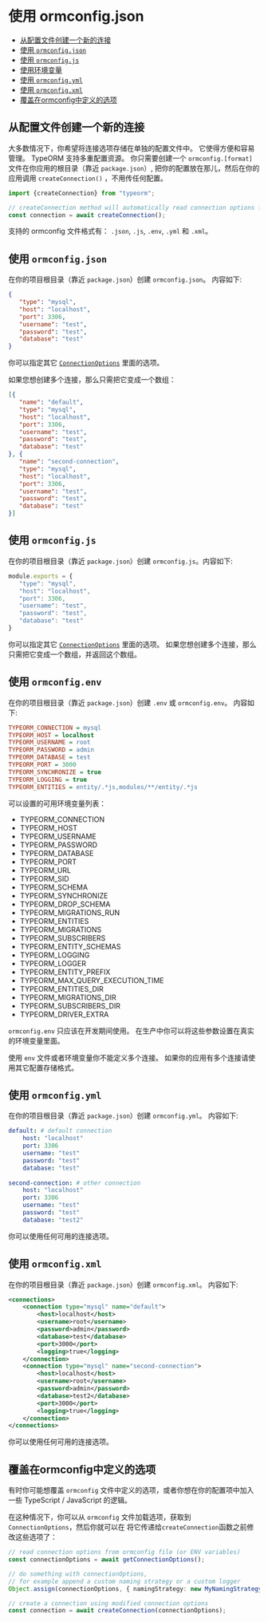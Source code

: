 # 使用 ormconfig.json

* [从配置文件创建一个新的连接](#从配置文件创建一个新的连接)
* [使用 `ormconfig.json`](#使用-ormconfig.json)
* [使用 `ormconfig.js`](#使用-ormconfig.js)
* [使用环境变量](#使用环境变量)
* [使用 `ormconfig.yml`](#使用-ormconfig.yml)
* [使用 `ormconfig.xml`](#使用-ormconfig.xml)
* [覆盖在ormconfig中定义的选项](#覆盖在ormconfig中定义的选项)

## 从配置文件创建一个新的连接

大多数情况下，你希望将连接选项存储在单独的配置文件中。
它使得方便和容易管理。
TypeORM 支持多重配置资源。
你只需要创建一个 `ormconfig.[format]` 文件在你应用的根目录（靠近 `package.json`）,
把你的配置放在那儿，然后在你的应用调用 `createConnection()` ，不用传任何配置。

```typescript
import {createConnection} from "typeorm";

// createConnection method will automatically read connection options from your ormconfig file
const connection = await createConnection();
```

支持的 ormconfig 文件格式有： `.json`, `.js`, `.env`, `.yml` 和 `.xml`。
 
## 使用 `ormconfig.json`

在你的项目根目录（靠近 `package.json`）创建 `ormconfig.json`。 内容如下:

```json
{
   "type": "mysql",
   "host": "localhost",
   "port": 3306,
   "username": "test",
   "password": "test",
   "database": "test"
}
```

你可以指定其它 [`ConnectionOptions`](./connection-options.md) 里面的选项。

如果您想创建多个连接，那么只需把它变成一个数组：

```json
[{
   "name": "default",
   "type": "mysql",
   "host": "localhost",
   "port": 3306,
   "username": "test",
   "password": "test",
   "database": "test"
}, {
   "name": "second-connection",
   "type": "mysql",
   "host": "localhost",
   "port": 3306,
   "username": "test",
   "password": "test",
   "database": "test"
}]
```

## 使用 `ormconfig.js`

在你的项目根目录（靠近 `package.json`）创建 `ormconfig.js`。内容如下:

```javascript
module.exports = {
   "type": "mysql",
   "host": "localhost",
   "port": 3306,
   "username": "test",
   "password": "test",
   "database": "test"
}
```

你可以指定其它 [`ConnectionOptions`](./connection-options.md) 里面的选项。
如果您想创建多个连接，那么只需把它变成一个数组，并返回这个数组。

## 使用 `ormconfig.env`

在你的项目根目录（靠近 `package.json`）创建 `.env` 或 `ormconfig.env`。 内容如下:

```ini
TYPEORM_CONNECTION = mysql
TYPEORM_HOST = localhost
TYPEORM_USERNAME = root
TYPEORM_PASSWORD = admin
TYPEORM_DATABASE = test
TYPEORM_PORT = 3000
TYPEORM_SYNCHRONIZE = true
TYPEORM_LOGGING = true
TYPEORM_ENTITIES = entity/.*js,modules/**/entity/.*js
```

可以设置的可用环境变量列表：

* TYPEORM_CONNECTION
* TYPEORM_HOST
* TYPEORM_USERNAME
* TYPEORM_PASSWORD
* TYPEORM_DATABASE
* TYPEORM_PORT
* TYPEORM_URL
* TYPEORM_SID
* TYPEORM_SCHEMA
* TYPEORM_SYNCHRONIZE
* TYPEORM_DROP_SCHEMA
* TYPEORM_MIGRATIONS_RUN
* TYPEORM_ENTITIES
* TYPEORM_MIGRATIONS
* TYPEORM_SUBSCRIBERS
* TYPEORM_ENTITY_SCHEMAS
* TYPEORM_LOGGING
* TYPEORM_LOGGER
* TYPEORM_ENTITY_PREFIX
* TYPEORM_MAX_QUERY_EXECUTION_TIME
* TYPEORM_ENTITIES_DIR
* TYPEORM_MIGRATIONS_DIR
* TYPEORM_SUBSCRIBERS_DIR
* TYPEORM_DRIVER_EXTRA

`ormconfig.env` 只应该在开发期间使用。
在生产中你可以将这些参数设置在真实的环境变量里面。

使用 `env` 文件或者环境变量你不能定义多个连接。
如果你的应用有多个连接请使用其它配置存储格式。

## 使用 `ormconfig.yml`

在你的项目根目录（靠近 `package.json`）创建 `ormconfig.yml`。 内容如下:

```yaml
default: # default connection
    host: "localhost"
    port: 3306
    username: "test"
    password: "test"
    database: "test"
    
second-connection: # other connection
    host: "localhost"
    port: 3306
    username: "test"
    password: "test"
    database: "test2"
```

你可以使用任何可用的连接选项。

## 使用 `ormconfig.xml`

在你的项目根目录（靠近 `package.json`）创建 `ormconfig.xml`。 内容如下:

```xml
<connections>
    <connection type="mysql" name="default">
        <host>localhost</host>
        <username>root</username>
        <password>admin</password>
        <database>test</database>
        <port>3000</port>
        <logging>true</logging>
    </connection>
    <connection type="mysql" name="second-connection">
        <host>localhost</host>
        <username>root</username>
        <password>admin</password>
        <database>test2</database>
        <port>3000</port>
        <logging>true</logging>
    </connection>
</connections>
```

你可以使用任何可用的连接选项。

## 覆盖在ormconfig中定义的选项

有时你可能想覆盖 `ormconfig` 文件中定义的选项，或者你想在你的配置项中加入一些 TypeScript / JavaScript 的逻辑。

在这种情况下，你可以从 `ormconfig` 文件加载选项，获取到 `ConnectionOptions`，然后你就可以在 将它传递给`createConnection`函数之前修改这些选项了：

```typescript
// read connection options from ormconfig file (or ENV variables)
const connectionOptions = await getConnectionOptions();

// do something with connectionOptions,
// for example append a custom naming strategy or a custom logger
Object.assign(connectionOptions, { namingStrategy: new MyNamingStrategy() });

// create a connection using modified connection options
const connection = await createConnection(connectionOptions);
```